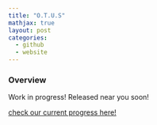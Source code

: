 ```yaml
---
title: "O.T.U.S"
mathjax: true
layout: post
categories:
  - github
  - website
---
```


### Overview

Work in progress! Released near you soon!

[check our current progress here!](https://www.youtube.com/watch?v=dQw4w9WgXcQ)
